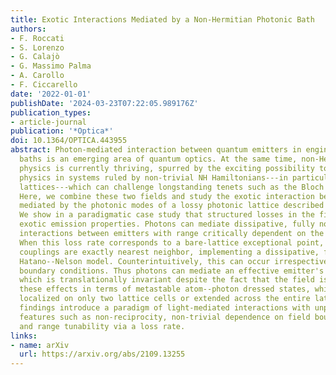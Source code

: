 ```yaml
---
title: Exotic Interactions Mediated by a Non-Hermitian Photonic Bath
authors:
- F. Roccati
- S. Lorenzo
- G. Calajò
- G. Massimo Palma
- A. Carollo
- F. Ciccarello
date: '2022-01-01'
publishDate: '2024-03-23T07:22:05.989176Z'
publication_types:
- article-journal
publication: '*Optica*'
doi: 10.1364/OPTICA.443955
abstract: Photon-mediated interaction between quantum emitters in engineered photonic
  baths is an emerging area of quantum optics. At the same time, non-Hermitian (NH)
  physics is currently thriving, spurred by the exciting possibility to access new
  physics in systems ruled by non-trivial NH Hamiltonians---in particular, photonic
  lattices---which can challenge longstanding tenets such as the Bloch theory of bands.
  Here, we combine these two fields and study the exotic interaction between emitters
  mediated by the photonic modes of a lossy photonic lattice described by a NH Hamiltonian.
  We show in a paradigmatic case study that structured losses in the field can seed
  exotic emission properties. Photons can mediate dissipative, fully non-reciprocal
  interactions between emitters with range critically dependent on the loss rate.
  When this loss rate corresponds to a bare-lattice exceptional point, the effective
  couplings are exactly nearest neighbor, implementing a dissipative, fully non-reciprocal
  Hatano--Nelson model. Counterintuitively, this can occur irrespective of the lattice
  boundary conditions. Thus photons can mediate an effective emitter's Hamiltonian
  which is translationally invariant despite the fact that the field is not. We interpret
  these effects in terms of metastable atom--photon dressed states, which can be exactly
  localized on only two lattice cells or extended across the entire lattice. These
  findings introduce a paradigm of light-mediated interactions with unprecedented
  features such as non-reciprocity, non-trivial dependence on field boundary conditions,
  and range tunability via a loss rate.
links:
- name: arXiv
  url: https://arxiv.org/abs/2109.13255
---
```

